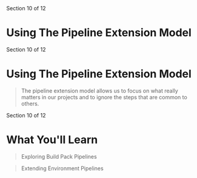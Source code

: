 <!-- .slide: class="center" -->
<div class="eyebrow">Section 10 of 12</div>

# Using The Pipeline Extension Model


<!-- .slide: class="light" -->
<div class="eyebrow">Section 10 of 12</div>

# Using The Pipeline Extension Model

> The pipeline extension model allows us to focus on what really matters in our projects and to ignore the steps that are common to others.


<!-- .slide: class="light" -->
<div class="eyebrow">Section 10 of 12</div>

# What You'll Learn

> Exploring Build Pack Pipelines

> Extending Environment Pipelines
